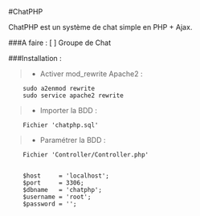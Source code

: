 #ChatPHP

ChatPHP est un système de chat simple en PHP + Ajax.

###A faire :
[ ] Groupe de Chat

###Installation :

> - Activer mod_rewrite Apache2 :
```
	sudo a2enmod rewrite
	sudo service apache2 rewrite
```

> - Importer la BDD :
```
	Fichier 'chatphp.sql'
```
> - Paramétrer la BDD :
```
	Fichier 'Controller/Controller.php'


  	$host     = 'localhost';
  	$port     = 3306;
  	$dbname   = 'chatphp';
  	$username = 'root';
  	$password = '';
```

